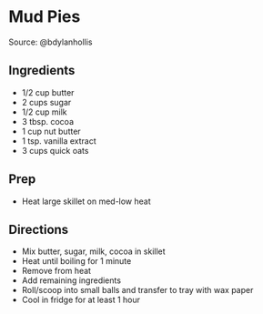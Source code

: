 # Mud Pies

Source: @bdylanhollis

## Ingredients

- 1/2 cup butter
- 2 cups sugar
- 1/2 cup milk
- 3 tbsp. cocoa
- 1 cup nut butter
- 1 tsp. vanilla extract
- 3 cups quick oats

## Prep

- Heat large skillet on med-low heat

## Directions

- Mix butter, sugar, milk, cocoa in skillet
- Heat until boiling for 1 minute
- Remove from heat
- Add remaining ingredients
- Roll/scoop into small balls and transfer to tray with wax paper
- Cool in fridge for at least 1 hour
